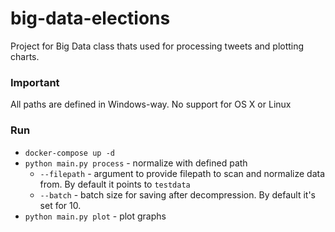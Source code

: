 # big-data-elections
Project for Big Data class thats used for processing tweets and plotting charts.

### Important
All paths are defined in Windows-way. No support for OS X or Linux

### Run
- `docker-compose up -d`
- `python main.py process` - normalize with defined path
  - `--filepath` - argument to provide filepath to scan and normalize data from. By default it points to `testdata`
  - `--batch` - batch size for saving after decompression. By default it's set for 10.
- `python main.py plot` - plot graphs